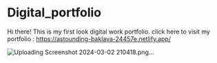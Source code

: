 
# Digital_portfolio
Hi there! This is my first look digital work portfolio.
click here to visit my portfolio :
https://astounding-baklava-24457e.netlify.app/



![Uploading Screenshot 2024-03-02 210418.png…]()
